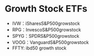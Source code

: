 # Growth Stock ETFs



* IVW：iSharesS\&P500growstock
* RPG：InvescoS\&P500growstock
* SPYG：SPDRS\&P500growstock
* VOOG：VanguardS\&P500growstock
* FFTY: ibd50 growth stock

